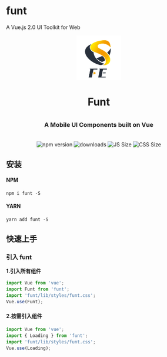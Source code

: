 # funt

A Vue.js 2.0 UI Toolkit for Web

<p align="center">
    <img alt="logo" src="https://github.com/FuntSui-FE/funt/blob/master/build/funt.png" width="120" style="margin-bottom: 10px;">
</p>

<h1 align="center" style="margin: 30px 0 35px;">Funt</h1>
<h3 align="center" style="margin: 30px 0 35px;">A Mobile UI Components built on Vue</h3>
<p align="center">
    <img src="https://img.shields.io/npm/v/funt.svg?style=flat" alt="npm version" />
    <img src="https://img.shields.io/npm/dt/funt.svg" alt="downloads" />
    <img src="http://img.badgesize.io/https://unpkg.com/funt/lib/funt.min.js?label=JS%20size" alt="JS  Size" />
    <img src="http://img.badgesize.io/https://unpkg.com/funt/lib/styles/funt.css?label=CSS%20size" alt="CSS  Size" />
</p>

## 安装

#### NPM

```shell
npm i funt -S
```

#### YARN

```shell
yarn add funt -S
```

## 快速上手

### 引入 funt

**1.引入所有组件**

```js
import Vue from 'vue';
import Funt from 'funt';
import 'funt/lib/styles/funt.css';
Vue.use(Funt);
```

#### 2.按需引入组件

```js
import Vue from 'vue';
import { Loading } from 'funt';
import 'funt/lib/styles/funt.css';
Vue.use(Loading);
```
